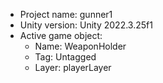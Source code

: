 <!-- UNITY CODE ASSIST INSTRUCTIONS START -->
- Project name: gunner1
- Unity version: Unity 2022.3.25f1
- Active game object:
  - Name: WeaponHolder
  - Tag: Untagged
  - Layer: playerLayer
<!-- UNITY CODE ASSIST INSTRUCTIONS END -->